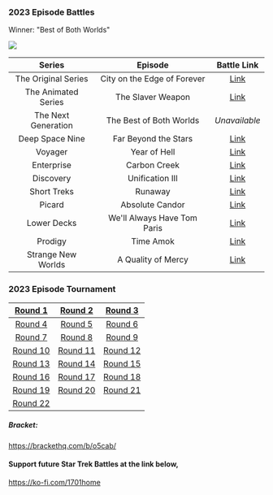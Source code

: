 ### **2023 Episode Battles**

Winner: "Best of Both Worlds"

![](https://f004.backblazeb2.com/file/Weblog-Assets/93a19ad2b75eb540.jpg)

|        Series       |           Episode           |                        Battle Link                       |
| :-----------------: | :-------------------------: | :------------------------------------------------------: |
| The Original Series | City on the Edge of Forever |   [Link](https://1701home.com/@duke/109566315075576014)  |
| The Animated Series |      The Slaver Weapon      |   [Link](https://1701home.com/@duke/109605976191392316)  |
| The Next Generation |   The Best of Both Worlds   |                       *Unavailable*                      |
|   Deep Space Nine   |     Far Beyond the Stars    | [Link](https://1701home.com/@battles/109634413095993469) |
|       Voyager       |         Year of Hell        | [Link](https://1701home.com/@battles/109651391352538074) |
|      Enterprise     |         Carbon Creek        | [Link](https://1701home.com/@battles/109668490457839946) |
|      Discovery      |       Unification III       | [Link](https://1701home.com/@battles/109685670932676564) |
|     Short Treks     |           Runaway           | [Link](https://1701home.com/@battles/109704886152340914) |
|        Picard       |       Absolute Candor       | [Link](https://1701home.com/@battles/109724096834501196) |
|     Lower Decks     | We'll Always Have Tom Paris | [Link](https://1701home.com/@battles/109742167984574652) |
|       Prodigy       |          Time Amok          | [Link](https://1701home.com/@battles/109759220738519184) |
|  Strange New Worlds |      A Quality of Mercy     | [Link](https://1701home.com/@battles/109778425723183236) |

### **2023 Episode Tournament**

|  [Round 1](https://1701home.com/@battles/109795560703587532) |  [Round 2](https://1701home.com/@battles/109801827779407196) |  [Round 3](https://1701home.com/@battles/109807638721016679) |
| :----------------------------------------------------------: | :----------------------------------------------------------: | :----------------------------------------------------------: |
|  [Round 4](https://1701home.com/@battles/109814063975519482) |  [Round 5](https://1701home.com/@battles/109820351334878729) |  [Round 6](https://1701home.com/@battles/109826673214616048) |
|  [Round 7](https://1701home.com/@battles/109832713944778347) |  [Round 8](https://1701home.com/@battles/109843731784809647) |  [Round 9](https://1701home.com/@battles/109853346202948724) |
| [Round 10](https://1701home.com/@battles/109863744847598402) | [Round 11](https://1701home.com/@battles/109872248172165836) | [Round 12](https://1701home.com/@battles/109880859937248073) |
| [Round 13](https://1701home.com/@battles/109887347819389415) | [Round 14](https://1701home.com/@battles/109893203352849793) | [Round 15](https://1701home.com/@battles/109899593004016825) |
| [Round 16](https://1701home.com/@battles/109905354240926468) | [Round 17](https://1701home.com/@battles/109911353759842522) | [Round 18](https://1701home.com/@battles/109917320954370573) |
| [Round 19](https://1701home.com/@battles/109925835826600430) | [Round 20](https://1701home.com/@battles/109931828454623469) | [Round 21](https://1701home.com/@battles/109939331513086323) |
| [Round 22](https://1701home.com/@battles/109945472047050548) |                                                              |                                                              |

##### Bracket:&#x20;

<https://brackethq.com/b/o5cab/>

#### Support future Star Trek Battles at the link below,

<https://ko-fi.com/1701home>

###
